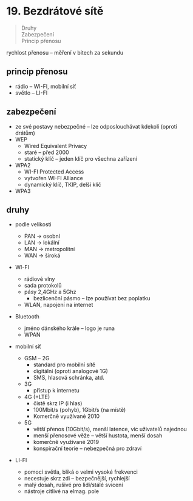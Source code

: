 # 19. Bezdrátové sítě

> Druhy \
> Zabezpečení \
> Princip přenosu

rychlost přenosu – měření v bitech za sekundu

## princip přenosu

- rádio – WI-FI, mobilní síť
- světlo – LI-FI

## zabezpečení

- ze své postavy nebezpečné – lze odposlouchávat kdekoli (oproti drátům)
- WEP
  - Wired Equivalent Privacy
  - staré – před 2000
  - statický klíč – jeden klíč pro všechna zařízení
- WPA2
  - WI-FI Protected Access
  - vytvořen WI-FI Alliance
  - dynamický klíč, TKIP, delší klíč
- WPA3

## druhy
- podle velikosti
	- PAN -> osobní
	- LAN -> lokální
	- MAN -> metropolitní
	- WAN -> široká

- WI-FI
  - rádiové vlny
  - sada protokolů
  - pásy 2,4GHz a 5Ghz
    - bezlicenční pásmo – lze používat bez poplatku
  - WLAN, napojení na internet
- Bluetooth
  - jméno dánského krále – logo je runa
  - WPAN
- mobilní síť
  - GSM – 2G
    - standard pro mobilní sítě
    - digitální (oproti analogové 1G)
    - SMS, hlasová schránka, atd.
  - 3G
    - přístup k internetu
  - 4G (+LTE)
    - čistě skrz IP (i hlas)
    - 100Mbit/s (pohyb), 1Gbit/s (na místě)
    - Komerčně využívané 2010
  - 5G
    - větší přenos (10Gbit/s), menší latence, víc uživatelů najednou
    - menší přenosové věže – větší hustota, menší dosah
    - komerčně využívané 2019
    - konspirační teorie – nebezpečná pro zdraví
- LI-FI
  - pomocí světla, bliká o velmi vysoké frekvenci
  - necestuje skrz zdi – bezpečnější, rychlejší
  - malý dosah, rušivé pro lidi/stálé svícení
  - nástroje citlivé na elmag. pole
